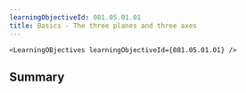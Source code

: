 ```yaml
---
learningObjectiveId: 081.05.01.01
title: Basics - The three planes and three axes
---
```


```tsx eval
<LearningOBjectives learningObjectiveId={081.05.01.01} />
```

## Summary
